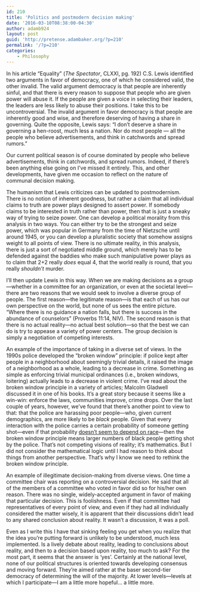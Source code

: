 ```yaml
---
id: 210
title: 'Politics and postmodern decision making'
date: '2016-03-10T08:38:00-04:30'
author: adamb924
layout: post
guid: 'http://pretense.adambaker.org/?p=210'
permalink: '/?p=210'
categories:
    - Philosophy
---
```


In his article “Equality” (*The Spectator*, CLXXI, pg. 192) C.S. Lewis identified two arguments in favor of democracy, one of which he considered valid, the other invalid. The valid argument democracy is that people are inherently sinful, and that there is every reason to suppose that people who are given power will abuse it. If the people are given a voice in selecting their leaders, the leaders are less likely to abuse their positions. I take this to be uncontroversial. The invalid argument in favor democracy is that people are inherently good and wise, and therefore deserving of having a share in governing. Quite the opposite, Lewis says: “I don’t deserve a share in governing a hen-roost, much less a nation. Nor do most people — all the people who believe advertisements, and think in catchwords and spread rumors.”

Our current political season is of course dominated by people who believe advertisements, think in catchwords, and spread rumors. Indeed, if there’s been anything else going on I’ve missed it entirely. This, and other developments, have given me occasion to reflect on the nature of communal decision making.

The humanism that Lewis criticizes can be updated to postmodernism. There is no notion of inherent goodness, but rather a claim that all individual claims to truth are power plays designed to assert power. If somebody claims to be interested in truth rather than power, then that is just a sneaky way of trying to seize power. One can develop a political morality from this analysis in two ways. You can either try to be the strongest and seize power, which was popular in Germany from the time of Nietzsche until around 1945, or you can develop a pluralistic society that somehow assigns weight to all points of view. There is no ultimate reality, in this analysis, there is just a sort of negotiated middle ground, which merely has to be defended against the baddies who make such manipulative power plays as to claim that 2+2 really *does* equal 4, that the world really *is* round, that you really *shouldn’t* murder.

I’ll then update Lewis in this way. When we are making decisions as a group—whether in a committee for an organization, or even at the societal level—there are two reasons that we would seek to involve a diverse group of people. The first reason—the legitimate reason—is that each of us has our own perspective on the world, but none of us sees the entire picture. “Where there is no guidance a nation falls, but there is success in the abundance of counselors” (Proverbs 11:14, NIV). The second reason is that there is no actual reality—no actual best solution—so that the best we can do is try to appease a variety of power centers. The group decision is simply a negotiation of competing interests.

An example of the importance of taking in a diverse set of views. In the 1990s police developed the “broken window” principle: if police kept after people in a neighborhood about seemingly trivial details, it raised the image of a neighborhood as a whole, leading to a decrease in crime. Something as simple as enforcing trivial municipal ordinances (i.e., broken windows, loitering) actually leads to a decrease in violent crime. I’ve read about the broken window principle in a variety of articles; Malcolm Gladwell discussed it in one of his books. It’s a great story because it seems like a win-win: enforce the laws, communities improve, crime drops. Over the last couple of years, however, we’ve found that there’s another point to view to that: that the police are harassing poor people—who, given current demographics, are more likely to be *black* people. Given that every interaction with the police carries a certain probability of someone getting shot—even if that probability [doesn’t seem to depend on race](http://www.nytimes.com/2015/10/18/upshot/police-killings-of-blacks-what-the-data-says.html)—then the broken window principle means larger numbers of black people getting shot by the police. That’s not competing visions of reality; it’s mathematics. But I did not consider the mathematical logic until I had reason to think about things from another perspective. That’s why I know we need to rethink the broken window principle.

An example of illegitimate decision-making from diverse views. One time a committee chair was reporting on a controversial decision. He said that all of the members of a committee who voted in favor did so for his/her own reason. There was no single, widely-accepted argument in favor of making that particular decision. This is foolishness. Even if that committee had representatives of every point of view, and even if they had all individually considered the matter wisely, it is apparent that their discussions didn’t lead to any shared conclusion about reality. It wasn’t a discussion, it was a poll.

Even as I write this I have that sinking feeling you get when you realize that the idea you’re putting forward is unlikely to be understood, much less implemented. Is a lively debate about reality, leading to conclusions about reality, and then to a decision based upon reality, too much to ask? For the most part, it seems that the answer is ‘yes’. Certainly at the national level, none of our political structures is oriented towards developing consensus and moving forward. They’re aimed rather at the baser second-tier democracy of determining the will of the majority. At lower levels—levels at which I participate—I am a little more hopeful… a little more.